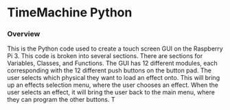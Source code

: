 # TimeMachine Python

### Overview 
This is the Python code used to create a touch screen GUI on the Raspberry Pi 3. This code is broken into several sections. There are sections for Variables, Classes, and Functions. The GUI has 12 different modules, each corresponding with the 12 different push buttons on the button pad. The user selects which physical they want to load an effect onto. This will bring up an effects selection menu, where the user chooses an effect. When the user selects an effect, it will bring the user back to the main menu, where they can program the other buttons. T
